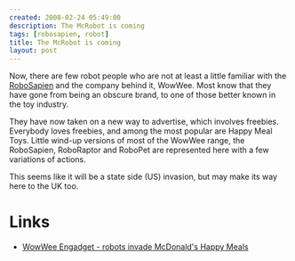 ```yaml
---
created: 2008-02-24 05:49:00
description: The McRobot is coming
tags: [robosapien, robot]
title: The McRobot is coming
layout: post
---
```

Now, there are few robot people who are not at least a little familiar with the [RoboSapien](/wiki/robosapien "RoboSapien")
and the company behind it, WowWee. Most know that they have gone from being an obscure brand, to one of those better known in the toy industry.

They have now taken on a new way to advertise, which involves freebies. Everybody loves freebies, and among the most popular are Happy Meal Toys. Little wind-up versions of most of the WowWee range, the RoboSapien, RoboRaptor and RoboPet are represented here with a few variations of actions.

This seems like it will be a state side (US) invasion, but may make its way here to the UK too.

# Links

* <a href="http://robots.engadget.com/2007/02/23/wowwee-robots-invade-mcdonalds-happy-meals/" >WowWee Engadget - robots invade McDonald's Happy Meals</a>
